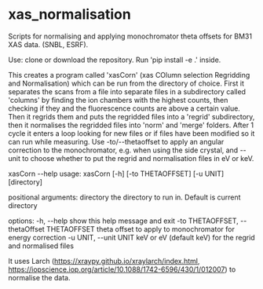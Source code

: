 # xas_normalisation
Scripts for normalising and applying monochromator theta offsets for BM31 XAS data. (SNBL, ESRF).

Use: clone or download the repository. Run 'pip install -e .' inside. 

This creates a program called 'xasCorn' (xas COlumn selection Regridding and Normalisation) which can be run from the directory of choice. First it separates the scans from a file into separate files in a subdirectory called 'columns' by finding the ion chambers with the highest counts, then checking if they and the fluorescence counts are above a certain value. Then it regrids them and puts the regridded files into a 'regrid' subdirectory, then it normalises the regridded files into 'norm' and 'merge' folders. After 1 cycle it enters a loop looking for new files or if files have been modified so it can run while measuring. Use -to/--thetaoffset to apply an angular correction to the monochromator, e.g. when using the side crystal, and --unit to choose whether to put the regrid and normalisation files in eV or keV.

xasCorn --help
usage: xasCorn [-h] [-to THETAOFFSET] [-u UNIT] [directory]

positional arguments:
  directory             the directory to run in. Default is current directory

options:
  -h, --help            show this help message and exit
  -to THETAOFFSET, --thetaOffset THETAOFFSET
                        theta offset to apply to monochromator for energy correction
  -u UNIT, --unit UNIT  keV or eV (default keV) for the regrid and normalised files

It uses Larch (https://xraypy.github.io/xraylarch/index.html, https://iopscience.iop.org/article/10.1088/1742-6596/430/1/012007) to normalise the data.
